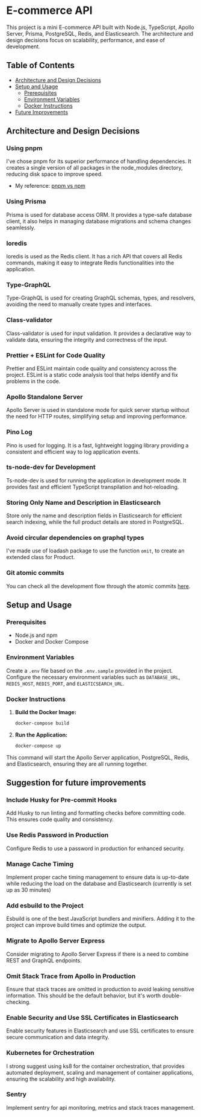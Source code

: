 # E-commerce API

This project is a mini E-commerce API built with Node.js, TypeScript, Apollo Server, Prisma, PostgreSQL, Redis, and Elasticsearch. The architecture and design decisions focus on scalability, performance, and ease of development.

## Table of Contents

- [Architecture and Design Decisions](#architecture-and-design-decisions)
- [Setup and Usage](#setup-and-usage)
  - [Prerequisites](#prerequisites)
  - [Environment Variables](#environment-variables)
  - [Docker Instructions](#docker-instructions)
- [Future Improvements](#future-improvements)

## Architecture and Design Decisions

### Using pnpm

I've chose pnpm for its superior performance of handling dependencies. It creates a single version of all packages in the node_modules directory, reducing disk space to improve speed.

- My reference: [pnpm vs npm](https://pnpm.io/pnpm-vs-npm)

### Using Prisma

Prisma is used for database access ORM. It provides a type-safe database client, it also helps in managing database migrations and schema changes seamlessly.

### Ioredis

Ioredis is used as the Redis client. It has a rich API that covers all Redis commands, making it easy to integrate Redis functionalities into the application.

### Type-GraphQL

Type-GraphQL is used for creating GraphQL schemas, types, and resolvers, avoiding the need to manually create types and interfaces.

### Class-validator

Class-validator is used for input validation. It provides a declarative way to validate data, ensuring the integrity and correctness of the input.

### Prettier + ESLint for Code Quality

Prettier and ESLint maintain code quality and consistency across the project. ESLint is a static code analysis tool that helps identify and fix problems in the code.

### Apollo Standalone Server

Apollo Server is used in standalone mode for quick server startup without the need for HTTP routes, simplifying setup and improving performance.

### Pino Log

Pino is used for logging. It is a fast, lightweight logging library providing a consistent and efficient way to log application events.

### ts-node-dev for Development

Ts-node-dev is used for running the application in development mode. It provides fast and efficient TypeScript transpilation and hot-reloading.

### Storing Only Name and Description in Elasticsearch

Store only the name and description fields in Elasticsearch for efficient search indexing, while the full product details are stored in PostgreSQL.

### Avoid circular dependencies on graphql types

I've made use of loadash package to use the function `omit`, to create an extended class for Product.

### Git atomic commits

You can check all the development flow through the atomic commits [here](https://github.com/lrcampos97/ecommerce-api/pull/1/commits).

## Setup and Usage

### Prerequisites

- Node.js and npm
- Docker and Docker Compose

### Environment Variables

Create a `.env` file based on the `.env.sample` provided in the project. Configure the necessary environment variables such as `DATABASE_URL`, `REDIS_HOST`, `REDIS_PORT`, and `ELASTICSEARCH_URL`.

### Docker Instructions

1. **Build the Docker Image:**

   ```bash
   docker-compose build
   ```

2. **Run the Application:**
   ```bash
   docker-compose up
   ```

This command will start the Apollo Server application, PostgreSQL, Redis, and Elasticsearch, ensuring they are all running together.

## Suggestion for future improvements

### Include Husky for Pre-commit Hooks

Add Husky to run linting and formatting checks before committing code. This ensures code quality and consistency.

### Use Redis Password in Production

Configure Redis to use a password in production for enhanced security.

### Manage Cache Timing

Implement proper cache timing management to ensure data is up-to-date while reducing the load on the database and Elasticsearch (currently is set up as 30 minutes)

### Add esbuild to the Project

Esbuild is one of the best JavaScript bundlers and minifiers. Adding it to the project can improve build times and optimize the output.

### Migrate to Apollo Server Express

Consider migrating to Apollo Server Express if there is a need to combine REST and GraphQL endpoints.

### Omit Stack Trace from Apollo in Production

Ensure that stack traces are omitted in production to avoid leaking sensitive information. This should be the default behavior, but it's worth double-checking.

### Enable Security and Use SSL Certificates in Elasticsearch

Enable security features in Elasticsearch and use SSL certificates to ensure secure communication and data integrity.

### Kubernetes for Orchestration

I strong suggest using ks8 for the container orchestration, that provides automated deployment, scaling and management of container applications, ensuring the scalability and high availability.

### Sentry

Implement sentry for api monitoring, metrics and stack traces management.
